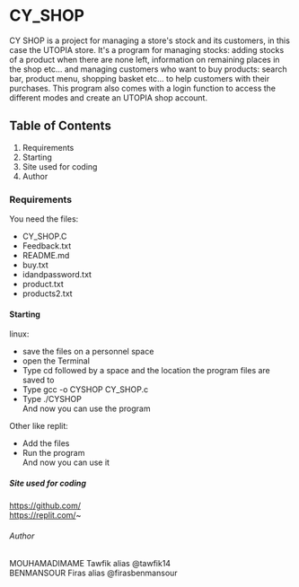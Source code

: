 # CY_SHOP
CY SHOP is a project for managing a store's stock and its customers, in this case the UTOPIA store.
It's a program for managing stocks: adding stocks of a product when there are none left, information on remaining places in the shop etc... and managing customers who want to buy products: search bar, product menu, shopping basket etc... to help customers with their purchases. 
This program also comes with a login function to access the different modes and create an UTOPIA shop account.  
## Table of Contents
1. Requirements
2. Starting
3. Site used for coding
4. Author

### Requirements
You need the files:
- CY_SHOP.C
- Feedback.txt
- README.md
- buy.txt
- idandpassword.txt
- product.txt
- products2.txt


#### Starting
linux: 
- save the files on a personnel space
- open the Terminal
- Type cd followed by a space and the location the program files are saved to
- Type gcc -o CYSHOP CY_SHOP.c
- Type ./CYSHOP  
  And now you can use the program

 Other like replit:
- Add the files
- Run the program  
 And now you can use it

##### Site used for coding

 https://github.com/  
 https://replit.com/~

###### Author
 MOUHAMADIMAME Tawfik alias @tawfik14  
 BENMANSOUR Firas alias @firasbenmansour

